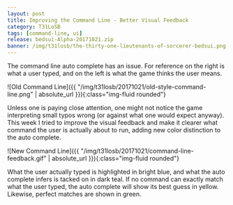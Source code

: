 ```yaml
---
layout: post
title: Improving the Command Line - Better Visual Feedback
category: T31LoSB
tags: [command-line, ui]
release: bedsui-Alpha-20171021.zip
banner: /img/t31losb/the-thirty-one-lieutenants-of-sorcerer-bedsui.png
---
```


The command line auto complete has an issue. For reference on the right is what a user typed, and on the left is what the game thinks the user means.

![Old Command Line]({{ "/img/t31losb/20171021/old-style-command-line.png" | absolute_url }}){:class="img-fluid rounded"}

Unless one is paying close attention, one might not notice the game interpreting small typos wrong (or against what one would expect anyway). This week I tried to improve the visual feedback and make it clearer what command the user is actually about to run, adding new color distinction to the auto complete.

![New Command Line]({{ "/img/t31losb/20171021/command-line-feedback.gif" | absolute_url }}){:class="img-fluid rounded"}

What the user actually typed is highlighted in bright blue, and what the auto complete infers is tacked on in dark teal. If no command can exactly match what the user typed, the auto complete will show its best guess in yellow. Likewise, perfect matches are shown in green.
